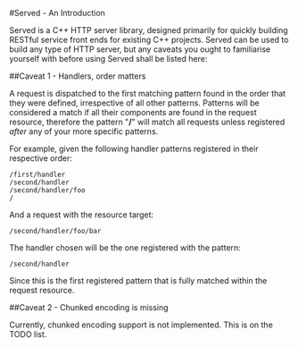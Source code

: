 #Served - An Introduction

Served is a C++ HTTP server library, designed primarily for quickly building RESTful service front ends for existing C++ projects. Served can be used to build any type of HTTP server, but any caveats you ought to familiarise yourself with before using Served shall be listed here:

##Caveat 1 - Handlers, order matters

A request is dispatched to the first matching pattern found in the order that they were defined, irrespective of all other patterns. Patterns will be considered a match if all their components are found in the request resource, therefore the pattern "**/**" will match all requests unless registered *after* any of your more specific patterns.

For example, given the following handler patterns registered in their respective order:

```
/first/handler
/second/handler
/second/handler/foo
/
```

And a request with the resource target:

```
/second/handler/foo/bar
```

The handler chosen will be the one registered with the pattern:

```
/second/handler
```

Since this is the first registered pattern that is fully matched within the request resource.

##Caveat 2 - Chunked encoding is missing

Currently, chunked encoding support is not implemented. This is on the TODO list.
